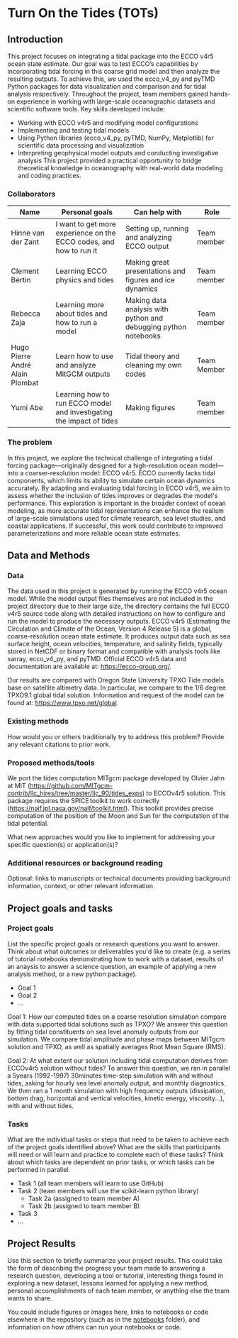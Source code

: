 # Turn On the Tides (TOTs)

## Introduction

This project focuses on integrating a tidal package into the ECCO v4r5 ocean state estimate. Our goal was to test ECCO’s capabilities by incorporating tidal forcing in this coarse grid model and then analyze the resulting outputs. To achieve this, we used the ecco_v4_py and pyTMD Python packages for data visualization and comparison and for tidal analysis respectively.
Throughout the project, team members gained hands-on experience in working with large-scale oceanographic datasets and scientific software tools. Key skills developed include:
* Working with ECCO v4r5 and modifying model configurations
* Implementing and testing tidal models
* Using Python libraries (ecco_v4_py, pyTMD, NumPy, Matplotlib) for scientific data processing and visualization
* Interpreting geophysical model outputs and conducting investigative analysis
This project provided a practical opportunity to bridge theoretical knowledge in oceanography with real-world data modeling and coding practices.

### Collaborators

| Name | Personal goals | Can help with | Role |
| ------------- | ------------- | ------------- | ------------- |
| Hinne van der Zant | I want to get more experience on the ECCO codes, and how to run it | Setting up, running and analyzing ECCO output  | Team member |
| Clement Bértin | Learning ECCO physics and tides | Making great presentations and figures and ice dynamics | Team member |
| Rebecca Zaja | Learning more about tides and how to run a model | Making data analysis with python and debugging python notebooks | Team member |
| Hugo Pierre André Alain Plombat | Learn how to use and analyze MitGCM outputs | Tidal theory and cleaning my own codes | Team Member  |
| Yumi Abe | Learning how to run ECCO model and investigating the impact of tides | Making figures | Team member |

### The problem

In this project, we explore the technical challenge of integrating a tidal forcing package—originally designed for a high-resolution ocean model—into a coarser-resolution model: ECCO v4r5. ECCO currently lacks tidal components, which limits its ability to simulate certain ocean dynamics accurately.
By adapting and evaluating tidal forcing in ECCO v4r5, we aim to assess whether the inclusion of tides improves or degrades the model's performance. This exploration is important in the broader context of ocean modeling, as more accurate tidal representations can enhance the realism of large-scale simulations used for climate research, sea level studies, and coastal applications. If successful, this work could contribute to improved parameterizations and more reliable ocean state estimates.

## Data and Methods

### Data

The data used in this project is generated by running the ECCO v4r5 ocean model. While the model output files themselves are not included in the project directory due to their large size, the directory contains the full ECCO v4r5 source code along with detailed instructions on how to configure and run the model to produce the necessary outputs.
ECCO v4r5 (Estimating the Circulation and Climate of the Ocean, Version 4 Release 5) is a global, coarse-resolution ocean state estimate. It produces output data such as sea surface height, ocean velocities, temperature, and salinity fields, typically stored in NetCDF or binary format and compatible with analysis tools like xarray, ecco_v4_py, and pyTMD.
Official ECCO v4r5 data and documentation are available at: https://ecco-group.org/.

Our results are compared with Oregon State University TPXO Tide models base on satellite altimetry data. In particular, we compare to the 1/6 degree TPXO9.1 global tidal solution. Information and request of the model can be found at: https://www.tpxo.net/global.

### Existing methods

How would you or others traditionally try to address this problem? Provide any relevant citations to prior work.

### Proposed methods/tools

We port the tides computation MITgcm package developed by Olvier Jahn at MIT (https://github.com/MITgcm-contrib/llc_hires/tree/master/llc_90/tides_exps) to ECCOv4r5 solution. This package requires the SPICE toolkit to work correctly (https://naif.jpl.nasa.gov/naif/toolkit.html). This toolkit provides precise computation of the position of the Moon and Sun for the computation of the tidal potential.


What new approaches would you like to implement for addressing your specific question(s) or application(s)?



### Additional resources or background reading

Optional: links to manuscripts or technical documents providing background information, context, or other relevant information.

## Project goals and tasks

### Project goals

List the specific project goals or research questions you want to answer. Think about what outcomes or deliverables you'd like to create (e.g. a series of tutorial notebooks demonstrating how to work with a dataset, results of an anaysis to answer a science question, an example of applying a new analysis method, or a new python package).

* Goal 1
* Goal 2
* ...


Goal 1: How our computed tides on a coarse resolution simulation compare with data supported tidal solutions such as TPXO? 
We answer this question by fitting tidal constituents on sea level anomaly outputs from our simulation. We compare tidal amplitude and phase maps between MITgcm solution and TPXO, as well as spatially averages Root Mean Square (RMS).

Goal 2: At what extent our solution including tidal computation derives from ECCOv4r5 solution without tides? 
To answer this question, we ran in parallel a 5years (1992-1997) 30minutes time-step simulation with and without tides, asking for hourly sea level anomaly output, and monthly diagnostics. We then ran a 1 month simulation with high frequency outputs (dissipation, bottom drag, horizontal and vertical velocities, kinetic energy, viscosity...), with and without tides.

### Tasks

What are the individual tasks or steps that need to be taken to achieve each of the project goals identified above? What are the skills that participants will need or will learn and practice to complete each of these tasks? Think about which tasks are dependent on prior tasks, or which tasks can be performed in parallel.

* Task 1 (all team members will learn to use GitHub)
* Task 2 (team members will use the scikit-learn python library)
  * Task 2a (assigned to team member A)
  * Task 2b (assigned to team member B)
* Task 3
* ...

## Project Results

Use this section to briefly summarize your project results. This could take the form of describing the progress your team made to answering a research question, developing a tool or tutorial, interesting things found in exploring a new dataset, lessons learned for applying a new method, personal accomplishments of each team member, or anything else the team wants to share.

You could include figures or images here, links to notebooks or code elsewhere in the repository (such as in the [notebooks](notebooks/) folder), and information on how others can run your notebooks or code.
